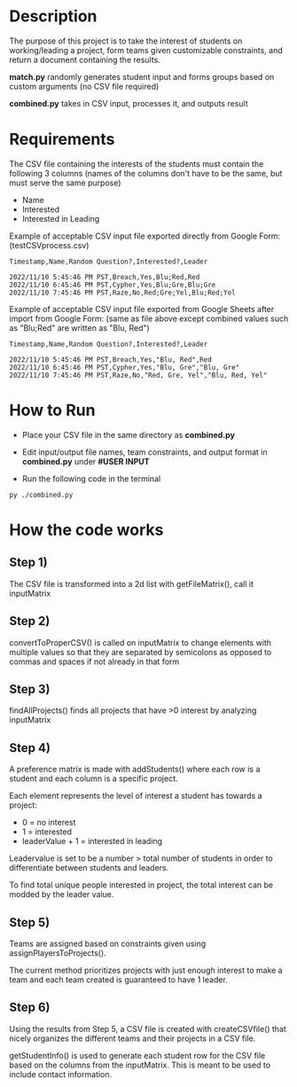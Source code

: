 # Description

The purpose of this project is to take the interest of students on working/leading a 
project, form teams given customizable constraints, and return a document containing
the results.

**match.py** randomly generates student input and forms groups based on custom arguments (no CSV file required)

**combined.py** takes in CSV input, processes it, and outputs result

# Requirements

The CSV file containing the interests of the students must contain the following 3 columns (names of the columns don't have to be the same, but must serve the same purpose)

- Name
- Interested
- Interested in Leading

Example of acceptable CSV input file exported directly from Google Form: (testCSVprocess.csv)

```
Timestamp,Name,Random Question?,Interested?,Leader

2022/11/10 5:45:46 PM PST,Breach,Yes,Blu;Red,Red
2022/11/10 6:45:46 PM PST,Cypher,Yes,Blu;Gre,Blu;Gre
2022/11/10 7:45:46 PM PST,Raze,No,Red;Gre;Yel,Blu;Red;Yel
```

Example of acceptable CSV input file exported from Google Sheets after import from Google Form:
(same as file above except combined values such as "Blu;Red" are written as "Blu, Red")

```
Timestamp,Name,Random Question?,Interested?,Leader

2022/11/10 5:45:46 PM PST,Breach,Yes,"Blu, Red",Red
2022/11/10 6:45:46 PM PST,Cypher,Yes,"Blu, Gre","Blu, Gre"
2022/11/10 7:45:46 PM PST,Raze,No,"Red, Gre, Yel","Blu, Red, Yel"
```

# How to Run

- Place your CSV file in the same directory as **combined.py**

- Edit input/output file names, team constraints, and output format in **combined.py**  under **#USER INPUT**

- Run the following code in the terminal
```
py ./combined.py
```

# How the code works

## Step 1)

The CSV file is transformed into a 2d list with getFileMatrix(), call it inputMatrix


## Step 2)

convertToProperCSV() is called on inputMatrix to change elements with multiple values so that they are separated by semicolons as opposed to commas and spaces if not already in that form

## Step 3)

findAllProjects() finds all projects that have >0 interest by analyzing inputMatrix


## Step 4)

A preference matrix is made with addStudents() where each row is a student and each
column is a specific project. 

Each element represents the level of interest a student has towards a project:
- 0 = no interest
- 1 = interested
- leaderValue + 1 = interested in leading

Leadervalue is set to be a number > total number of students in order to differentiate
between students and leaders. 

To find total unique people interested in project, the total interest can be modded by the leader value.


## Step 5)

Teams are assigned based on constraints given using assignPlayersToProjects().

The current method prioritizes projects with just enough interest to make a team and each
team created is guaranteed to have 1 leader.


## Step 6)

Using the results from Step 5, a CSV file is created with createCSVfile() that nicely
organizes the different teams and their projects in a CSV file.

getStudentInfo() is used to generate each student row for the CSV file based on the columns
from the inputMatrix. This is meant to be used to include contact information.
